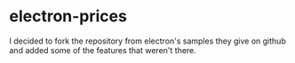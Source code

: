 # electron-prices
I decided to fork the repository from electron's samples they give on github and added some of the features that weren't there. 

